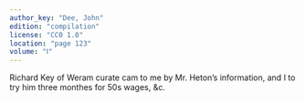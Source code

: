 ```yaml
---
author_key: "Dee, John"
edition: "compilation"
license: "CC0 1.0"
location: "page 123"
volume: "Ⅰ"
---
```

Richard Key of Weram curate cam to me by Mr. Heton’s information, and I to try
him three monthes for 50s wages, &c.
